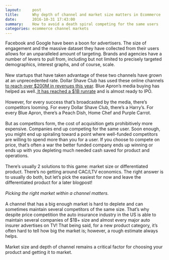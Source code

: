 ```yaml
---
layout:     post
title:      Why depth of channel and market size matters in Ecommerce
date:       2016-10-31 17:43:00
summary:    How to avoid a death spiral competing for the same users
categories: ecommerce channel markets
---
```


<style>
.center-image
{
	text-align: center;
}

img {
    max-width: 100%;
    height: auto;
}

</style>

<p>
Facebook and Google have been a boon for advertisers. The size of engagement and the massive dataset they have collected from their users allows for an unparalleled amount of targeting. Brands and agencies have a number of levers to pull from, including but not limited to precisely targeted demographics, interest graphs, and of course, scale.
<br><br>
New startups that have taken advantage of these two channels have grown at an unprecedented rate. Dollar Shave Club has used these online channels<a href="http://fortune.com/2016/05/16/dollar-shave-club-2/"> to reach over $200M in revenues this year</a>. Blue Apron’s media buying has helped as well.<a href="http://www.recode.net/2016/10/2/13135112/blue-apron-revenue-run-rate-billion-ipo"> It has reached a $1B runrate</a> and is almost ready to IPO.
<br><br>
However, for every success that’s broadcasted by the media, there’s competitors looming. For every Dollar Shave Club, there’s a Harry’s. For every Blue Apron, there’s a Peach Dish, Home Chef and Purple Carrot.
<br><br>
But as competitors form, the cost of acquisition gets prohibitively more expensive. Companies end up competing for the same user. Soon enough, you might end up spiraling toward a point where well-funded competitors are willing to spend more than you for a user. If you choose to compete on price, that’s often a war the better funded company ends up winning or ends up with you depleting much needed cash saved for product and operations.
<br><br>
There’s usually 2 solutions to this game: market size or differentiated product. There’s no getting around CAC/LTV economics. The right answer is to usually do both, but let’s pick the easiest for now and leave the differentiated product for a later blogpost!
<br><br>
<i>Picking the right market within a channel matters.</i>
<br><br>
A channel that has a big enough market is hard to deplete and can sometimes maintain several competitors of the same size. That’s why despite price competition the auto insurance industry in the US is able to maintain several companies of $1B+ size and almost every major auto insurer advertises on TV! That being said, for a new product category, it’s often hard to tell how big the market is; however, a rough estimate always helps.
<br><br>
Market size and depth of channel remains a critical factor for choosing your product and getting it to market.
</p>

